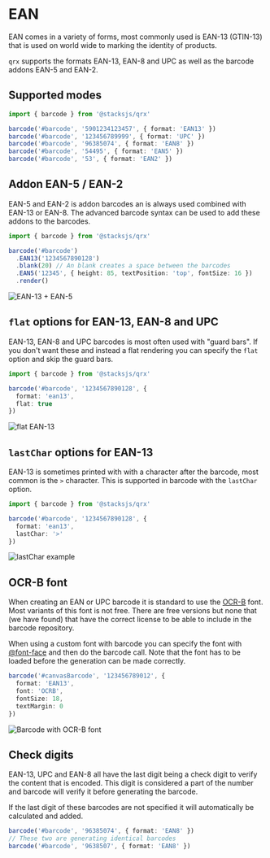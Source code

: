# EAN

EAN comes in a variety of forms, most commonly used is EAN-13 (GTIN-13) that is used on world wide to marking the identity of products.

`qrx` supports the formats EAN-13, EAN-8 and UPC as well as the barcode addons EAN-5 and EAN-2.

## Supported modes

```ts
import { barcode } from '@stacksjs/qrx'

barcode('#barcode', '5901234123457', { format: 'EAN13' })
barcode('#barcode', '123456789999', { format: 'UPC' })
barcode('#barcode', '96385074', { format: 'EAN8' })
barcode('#barcode', '54495', { format: 'EAN5' })
barcode('#barcode', '53', { format: 'EAN2' })
```

## Addon EAN-5 / EAN-2

EAN-5 and EAN-2 is addon barcodes an is always used combined with EAN-13 or EAN-8.
The advanced barcode syntax can be used to add these addons to the barcodes.

```ts
import { barcode } from '@stacksjs/qrx'

barcode('#barcode')
  .EAN13('1234567890128')
  .blank(20) // An blank creates a space between the barcodes
  .EAN5('12345', { height: 85, textPosition: 'top', fontSize: 16 })
  .render()
```

![EAN-13 + EAN-5](http://i.imgur.com/6GKSc9e.png)

## `flat` options for EAN-13, EAN-8 and UPC

EAN-13, EAN-8 and UPC barcodes is most often used with "guard bars". If you don't want these and instead a flat rendering you can specify the `flat` option and skip the guard bars.

```ts
import { barcode } from '@stacksjs/qrx'

barcode('#barcode', '1234567890128', {
  format: 'ean13',
  flat: true
})
```

![flat EAN-13](http://i.imgur.com/UGu1sbo.png)

## `lastChar` options for EAN-13

EAN-13 is sometimes printed with with a character after the barcode, most common is the `>` character. This is supported in barcode with the `lastChar` option.

```ts
import { barcode } from '@stacksjs/qrx'

barcode('#barcode', '1234567890128', {
  format: 'ean13',
  lastChar: '>'
})
```

![lastChar example](http://i.imgur.com/XgQEbmI.png)

## OCR-B font

When creating an EAN or UPC barcode it is standard to use the [OCR-B](https://en.wikipedia.org/wiki/OCR-B) font. Most variants of this font is not free. There are free versions but none that (we have found) that have the correct license to be able to include in the barcode repository.

When using a custom font with barcode you can specify the font with [@font-face](https://developer.mozilla.org/en/docs/Web/CSS/@font-face) and then do the barcode call. Note that the font has to be loaded before the generation can be made correctly.

```ts
barcode('#canvasBarcode', '123456789012', {
  format: 'EAN13',
  font: 'OCRB',
  fontSize: 18,
  textMargin: 0
})
```

![Barcode with OCR-B font](http://i.imgur.com/g0cWEQc.png)

## Check digits

EAN-13, UPC and EAN-8 all have the last digit being a check digit to verify the content that is encoded. This digit is considered a part of the number and barcode will verify it before generating the barcode.

If the last digit of these barcodes are not specified it will automatically be calculated and added.

```ts
barcode('#barcode', '96385074', { format: 'EAN8' })
// These two are generating identical barcodes
barcode('#barcode', '9638507', { format: 'EAN8' })
```
